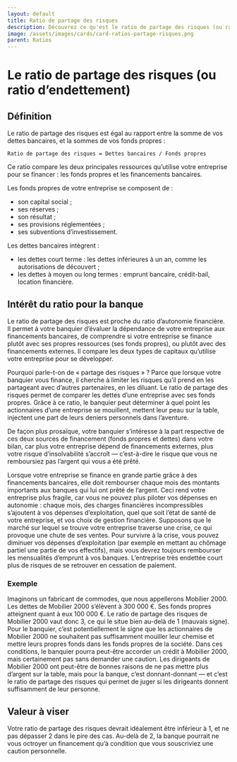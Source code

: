 ```yaml
---
layout: default
title: Ratio de partage des risques
description: Découvrez ce qu'est le ratio de partage des risques (ou ratio d’endettement), et comment le calculer.
image: /assets/images/cards/card-ratios-partage-risques.png
parent: Ratios
---
```


# Le ratio de partage des risques (ou ratio d’endettement)

## Définition

Le ratio de partage des risques est égal au rapport entre la somme de vos dettes bancaires, et la sommes de vos fonds propres :

```
Ratio de partage des risques = Dettes bancaires / Fonds propres
```

Ce ratio compare les deux principales ressources qu’utilise votre entreprise pour se financer : les fonds propres et les financements bancaires.

Les fonds propres de votre entreprise se composent de :

- son capital social ;
- ses réserves ;
- son résultat ;
- ses provisions réglementées ;
- ses subventions d’investissement.

Les dettes bancaires intègrent :

- les dettes court terme : les dettes inférieures à un an, comme les autorisations de découvert ;
- les dettes à moyen ou long termes : emprunt bancaire, crédit-bail, location financière.

## Intérêt du ratio pour la banque

Le ratio de partage des risques est proche du ratio d’autonomie financière. Il permet à votre banquier d’évaluer la dépendance de votre entreprise aux financements bancaires, de comprendre si votre entreprise se finance plutôt avec ses propres ressources (ses fonds propres), ou plutôt avec des financements externes. Il compare les deux types de capitaux qu’utilise votre entreprise pour se développer.

Pourquoi parle-t-on de « partage des risques » ? Parce que lorsque votre banquier vous finance, il cherche à limiter les risques qu’il prend en les partageant avec d’autres partenaires, en les diluant. Le ratio de partage des risques permet de comparer les dettes d’une entreprise avec ses fonds propres. Grâce à ce ratio, le banquier peut déterminer à quel point les actionnaires d’une entreprise se mouillent, mettent leur peau sur la table, injectent une part de leurs deniers personnels dans l’aventure.

De façon plus prosaïque, votre banquier s’intéresse à la part respective de ces deux sources de financement (fonds propres et dettes) dans votre bilan, car plus votre entreprise dépend de financements externes, plus votre risque d’insolvabilité s’accroît — c’est-à-dire le risque que vous ne remboursiez pas l’argent qui vous a été prêté.

Lorsque votre entreprise se finance en grande partie grâce à des financements bancaires, elle doit rembourser chaque mois des montants importants aux banques qui lui ont prêté de l’argent. Ceci rend votre entreprise plus fragile, car vous ne pouvez plus piloter vos dépenses en autonomie : chaque mois, des charges financières incompressibles s’ajoutent à vos dépenses d’exploitation, quel que soit l’état de santé de votre entreprise, et vos choix de gestion financière. Supposons que le marché sur lequel se trouve votre entreprise traverse une crise, ce qui provoque une chute de ses ventes. Pour survivre à la crise, vous pouvez diminuer vos dépenses d’exploitation (par exemple en mettant au chômage partiel une partie de vos effectifs), mais vous devrez toujours rembourser les mensualités d’emprunt à vos banques. L’entreprise très endettée court plus de risques de se retrouver en cessation de paiement.

### Exemple

Imaginons un fabricant de commodes, que nous appellerons Mobilier 2000. Les dettes de Mobilier 2000 s’élèvent à 300 000 €. Ses fonds propres atteignent quant à eux 100 000 €. Le ratio de partage des risques de Mobilier 2000 vaut donc 3, ce qui le situe bien au-delà de 1 (mauvais signe). Pour le banquier, c’est potentiellement le signe que les actionnaires de Mobilier 2000 ne souhaitent pas suffisamment mouiller leur chemise et mettre leurs propres fonds dans les fonds propres de la société. Dans ces conditions, le banquier pourra peut-être accorder un crédit à Mobilier 2000, mais certainement pas sans demander une caution. Les dirigeants de Mobilier 2000 ont peut-être de bonnes raisons de ne pas mettre plus d’argent sur la table, mais pour la banque, c’est donnant-donnant — et c’est le ratio de partage des risques qui permet de juger si les dirigeants donnent suffisamment de leur personne.

## Valeur à viser

Votre ratio de partage des risques devrait idéalement être inférieur à 1, et ne pas dépasser 2 dans le pire des cas. Au-delà de 2, la banque pourrait ne vous octroyer un financement qu’à condition que vous souscriviez une caution personnelle.
